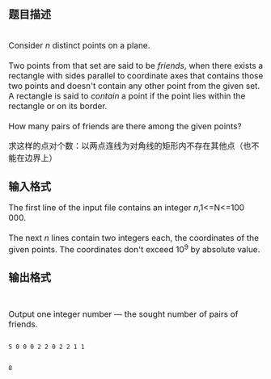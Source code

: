 ## 题目描述

<div style="margin: 0cm 0cm 12pt" align="left">
 <span style="font-size: medium"><br> Consider <i>n</i> distinct points on a plane.<br> <br> Two points from that set are said to be <i>friends</i>, when there exists a rectangle with sides parallel to coordinate axes that contains those two points and doesn't contain any other point from the given set. A rectangle is said to <i>contain</i> a point if the point lies within the rectangle or on its border.<br> <br> How many pairs of friends are there among the given points?</span>
</div>
<p><span style="font-size: medium">求这样的点对个数：以两点连线为对角线的矩形内不存在其他点（也不能在边界上）</span></p>

## 输入格式

<div style="margin: 0cm 0cm 12pt" align="left">
 <span style="font-size: medium">The first line of the input file contains an integer <i>n</i>,1<=N<=100 000.<br> <br> The next <i>n</i> lines contain two integers each, the coordinates of the given points. The coordinates don't exceed 10<sup>9</sup> by absolute value.</span>
</div>

## 输出格式

<div align="left">
  
</div>
<div>
 <span style="font-size: medium">Output one integer number — the sought number of pairs of friends.</span>
</div>

```input1
5 0 0 0 2 2 0 2 2 1 1
```
```output1
8
```
